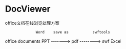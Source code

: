 # DocViewer
office文档在线浏览处理方案

                  Word    save as           swftools
office documents  PPT     ------->    pdf   -------->    swf
                  Excel
